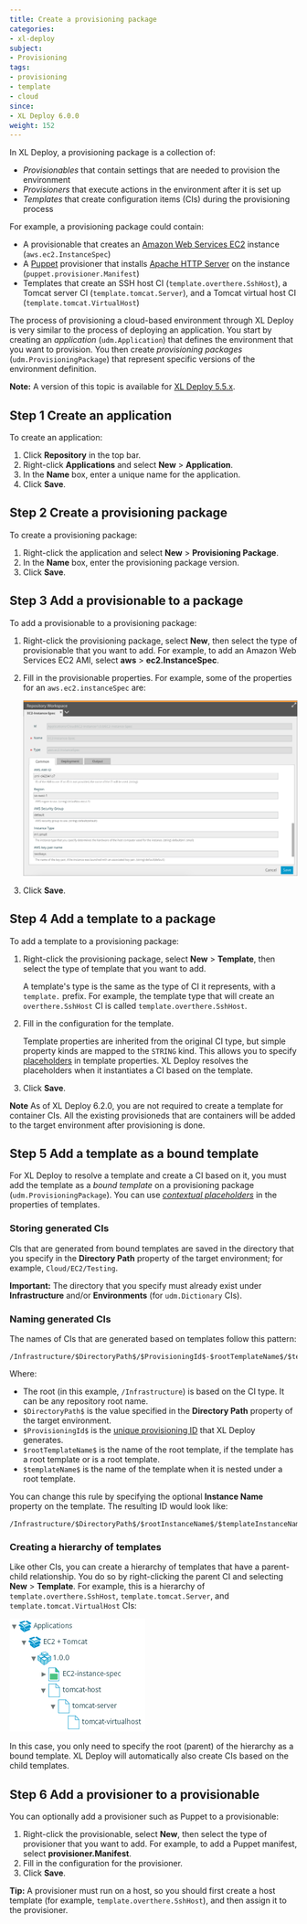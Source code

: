 ```yaml
---
title: Create a provisioning package
categories:
- xl-deploy
subject:
- Provisioning
tags:
- provisioning
- template
- cloud
since:
- XL Deploy 6.0.0
weight: 152
---
```


In XL Deploy, a provisioning package is a collection of:

* _Provisionables_ that contain settings that are needed to provision the environment
* _Provisioners_ that execute actions in the environment after it is set up
* _Templates_ that create configuration items (CIs) during the provisioning process

For example, a provisioning package could contain:

* A provisionable that creates an [Amazon Web Services EC2](https://aws.amazon.com/ec2/) instance (`aws.ec2.InstanceSpec`)
* A [Puppet](https://puppet.com/) provisioner that installs [Apache HTTP Server](https://httpd.apache.org/) on the instance (`puppet.provisioner.Manifest`)
* Templates that create an SSH host CI (`template.overthere.SshHost`), a Tomcat server CI (`template.tomcat.Server`), and a Tomcat virtual host CI (`template.tomcat.VirtualHost`)

The process of provisioning a cloud-based environment through XL Deploy is very similar to the process of deploying an application. You start by creating an _application_ (`udm.Application`) that defines the environment that you want to provision. You then create _provisioning packages_ (`udm.ProvisioningPackage`) that represent specific versions of the environment definition.

**Note:** A version of this topic is available for [XL Deploy 5.5.x](/xl-deploy/5.5.x/create-a-provisioning-package-5.5.html).

## Step 1 Create an application

To create an application:

1. Click **Repository** in the top bar.
1. Right-click **Applications** and select **New** > **Application**.
1. In the **Name** box, enter a unique name for the application.
1. Click **Save**.

## Step 2 Create a provisioning package

To create a provisioning package:

1. Right-click the application and select **New** > **Provisioning Package**.
1. In the **Name** box, enter the provisioning package version.
1. Click **Save**.

## Step 3 Add a provisionable to a package

To add a provisionable to a provisioning package:

1. Right-click the provisioning package, select **New**, then select the type of provisionable that you want to add. For example, to add an Amazon Web Services EC2 AMI, select **aws** > **ec2.InstanceSpec**.
1. Fill in the provisionable properties. For example, some of the properties for an `aws.ec2.instanceSpec` are:

    ![Create new provisionable (aws.ec2.InstanceSpec)](images/provisioning-create-new-provisionable-02.png)

1. Click **Save**.

## Step 4 Add a template to a package

To add a template to a provisioning package:

1. Right-click the provisioning package, select **New** > **Template**, then select the type of template that you want to add.

    A template's type is the same as the type of CI it represents, with a `template.` prefix. For example, the template type that will create an `overthere.SshHost` CI is called `template.overthere.SshHost`.

1. Fill in the configuration for the template.

    Template properties are inherited from the original CI type, but simple property kinds are mapped to the `STRING` kind. This allows you to specify [placeholders](/xl-deploy/how-to/using-placeholders-with-provisioning.html) in template properties. XL Deploy resolves the placeholders when it instantiates a CI based on the template.

1. Click **Save**.

**Note** As of XL Deploy 6.2.0, you are not required to create a template for container CIs. All the existing provisioneds that are containers will be added to the target environment after provisioning is done.  

## Step 5 Add a template as a bound template

For XL Deploy to resolve a template and create a CI based on it, you must add the template as a *bound template* on a provisioning package (`udm.ProvisioningPackage`). You can use [*contextual placeholders*](/xl-deploy/how-to/use-provisioning-outputs.html) in the properties of templates.

### Storing generated CIs

CIs that are generated from bound templates are saved in the directory that you specify in the **Directory Path** property of the target environment; for example, `Cloud/EC2/Testing`.

**Important:** The directory that you specify must already exist under **Infrastructure** and/or **Environments** (for `udm.Dictionary` CIs).

### Naming generated CIs

The names of CIs that are generated based on templates follow this pattern:

    /Infrastructure/$DirectoryPath$/$ProvisioningId$-$rootTemplateName$/$templateName$

Where:

* The root (in this example, `/Infrastructure`) is based on the CI type. It can be any repository root name.
* `$DirectoryPath$` is the value specified in the **Directory Path** property of the target environment.
* `$ProvisioningId$` is the [unique provisioning ID](/xl-deploy/how-to/provision-an-environment.html#the-unique-provisioning-id) that XL Deploy generates.
* `$rootTemplateName$` is the name of the root template, if the template has a root template or is a root template.
* `$templateName$` is the name of the template when it is nested under a root template.

You can change this rule by specifying the optional **Instance Name** property on the template. The resulting ID would look like:

    /Infrastructure/$DirectoryPath$/$rootInstanceName$/$templateInstanceName$

### Creating a hierarchy of templates

Like other CIs, you can create a hierarchy of templates that have a parent-child relationship. You do so by right-clicking the parent CI and selecting **New** > **Template**. For example, this is a hierarchy of `template.overthere.SshHost`, `template.tomcat.Server`, and `template.tomcat.VirtualHost` CIs:

![Hierarchy of CI templates](images/provisioning-template-hierarchy.png)

In this case, you only need to specify the root (parent) of the hierarchy as a bound template. XL Deploy will automatically also create CIs based on the child templates.

## Step 6 Add a provisioner to a provisionable

You can optionally add a provisioner such as Puppet to a provisionable:

1. Right-click the provisionable, select **New**, then select the type of provisioner that you want to add. For example, to add a Puppet manifest, select **provisioner.Manifest**.
1. Fill in the configuration for the provisioner.
1. Click **Save**.

**Tip:** A provisioner must run on a host, so you should first create a host template (for example, `template.overthere.SshHost`), and then assign it to the provisioner.
